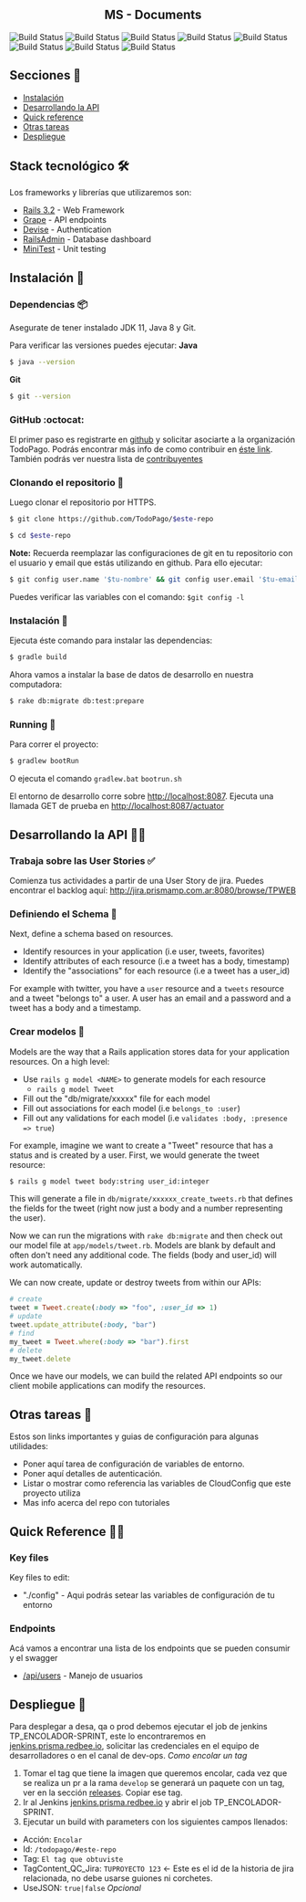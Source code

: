 
<article align="center"><h1>MS - Documents</h1></article>

![Build Status](http://sonar-badges.prisma.redbee.io/sonar/$este-repo/alert_status)
![Build Status](http://sonar-badges.prisma.redbee.io/sonar/$este-repo/coverage)
![Build Status](http://sonar-badges.prisma.redbee.io/sonar/$este-repo/bugs)
![Build Status](http://sonar-badges.prisma.redbee.io/sonar/$este-repo/code_smells)
![Build Status](http://sonar-badges.prisma.redbee.io/sonar/$este-repo/sqale_rating)
![Build Status](http://sonar-badges.prisma.redbee.io/sonar/$este-repo/reliability_rating)
![Build Status](http://sonar-badges.prisma.redbee.io/sonar/$este-repo/security_rating)
![Build Status](http://sonar-badges.prisma.redbee.io/sonar/$este-repo/vulnerabilities)

## Secciones 📜

 - [Instalación](#Instalación)
 - [Desarrollando la API](#desarrollando-apis)
 - [Quick reference](#quick-reference)
 - [Otras tareas](#otras-tareas)
 - [Despliegue](#despliegue)

## Stack tecnológico 🛠️

Los frameworks y librerías que utilizaremos son:

 - [Rails 3.2](http://rubyonrails.org/) - Web Framework
 - [Grape](http://rdoc.info/github/intridea/grape) - API endpoints
 - [Devise](https://github.com/plataformatec/devise) - Authentication
 - [RailsAdmin](https://github.com/sferik/rails_admin) - Database dashboard
 - [MiniTest](https://github.com/seattlerb/minitest) - Unit testing

## Instalación 🔧

### Dependencias 📦

Asegurate de tener instalado JDK 11, Java 8 y Git.

Para verificar las versiones puedes ejecutar:
**Java**
```bash
$ java --version
```
**Git**
```bash
$ git --version
```
### GitHub :octocat:

El primer paso es registrarte en [github](https://github.com/) y solicitar asociarte a la organización TodoPago. Podrás encontrar más info de como contribuir en [éste link](#contributing). También podrás ver nuestra lista de [contribuyentes](/contributors)


### Clonando el repositorio  🧙

Luego clonar el repositorio por HTTPS.

```bash
$ git clone https://github.com/TodoPago/$este-repo
```

```bash
$ cd $este-repo
```

**Note:** Recuerda reemplazar las configuraciones de git en tu repositorio con el usuario y email que estás utilizando en github. Para ello ejecutar:
```bash
$ git config user.name '$tu-nombre' && git config user.email '$tu-email'
```
Puedes verificar las variables con el comando: `$git config -l`

### Instalación 🔧

Ejecuta éste comando para instalar las dependencias:

```bash
$ gradle build
```

Ahora vamos a instalar la base de datos de desarrollo en nuestra computadora:

```bash
$ rake db:migrate db:test:prepare
```

### Running :runner:

Para correr el proyecto:

```bash
$ gradlew bootRun
```
O ejecuta el comando `gradlew.bat` `bootrun.sh`

El entorno de desarrollo corre sobre <http://localhost:8087>. Ejecuta una llamada GET de prueba en <http://localhost:8087/actuator>

## Desarrollando la API 🐱‍💻

### Trabaja sobre las User Stories ✅

Comienza tus actividades a partir de una User Story de jira.
Puedes encontrar el backlog aquí: <http://jira.prismamp.com.ar:8080/browse/TPWEB>

### Definiendo el Schema 🧮

Next, define a schema based on resources.

 - Identify resources in your application (i.e user, tweets, favorites)
 - Identify attributes of each resource (i.e a tweet has a body, timestamp)
 - Identify the "associations" for each resource (i.e a tweet has a user_id)

For example with twitter, you have a `user` resource and a `tweets` resource
and a tweet "belongs to" a user. A user has an email and a password and a tweet
has a body and a timestamp.

### Crear modelos 📃

Models are the way that a Rails application stores data for your application resources.
On a high level:

  - Use `rails g model <NAME>` to generate models for each resource
    - `rails g model Tweet`
  - Fill out the "db/migrate/xxxxx" file for each model
  - Fill out associations for each model (i.e `belongs_to :user`)
  - Fill out any validations for each model (i.e `validates :body, :presence => true`)

For example, imagine we want to create a "Tweet" resource that has a status and is created by a user. First,
we would generate the tweet resource:

```bash
$ rails g model tweet body:string user_id:integer
```

This will generate a file in `db/migrate/xxxxxx_create_tweets.rb` that defines the fields
for the tweet (right now just a body and a number representing the user).

Now we can run the migrations with `rake db:migrate` and then check out our
model file at `app/models/tweet.rb`. Models are blank by default and often don't need any
additional code. The fields (body and user_id) will work automatically.

We can now create, update or destroy tweets from within our APIs:

```ruby
# create
tweet = Tweet.create(:body => "foo", :user_id => 1)
# update
tweet.update_attribute(:body, "bar")
# find
my_tweet = Tweet.where(:body => "bar").first
# delete
my_tweet.delete
```

Once we have our models, we can build the related API endpoints so our client mobile applications
can modify the resources.


## Otras tareas 📜

Estos son links importantes y guias de configuración para algunas utilidades:

  - Poner aquí tarea de configuración de variables de entorno.
  - Poner aquí detalles de autenticación.
  - Listar o mostrar como referencia las variables de CloudConfig que este proyecto utiliza
  - Mas info acerca del repo con tutoriales

## Quick Reference 🏃💨

### Key files

Key files to edit:

  - "./config" - Aqui podrás setear las variables de configuración de tu entorno

### Endpoints 

Acá vamos a encontrar una lista de los endpoints que se pueden consumir y el swagger

  - [/api/users](./docs/api/users) - Manejo de usuarios

## Despliegue 🚀 

Para desplegar a desa, qa o prod debemos ejecutar el job de jenkins TP_ENCOLADOR-SPRINT, este lo encontraremos en [jenkins.prisma.redbee.io](jenkins.prisma.redbee.io), solicitar las credenciales en el equipo de desarrolladores o en el canal de dev-ops.
*Como encolar un tag*
1. Tomar el tag que tiene la imagen que queremos encolar, cada vez que se realiza un pr a la rama `develop` se generará un paquete con un tag, ver en la sección [releases](./releases). Copiar ese tag.
2. Ir al Jenkins [jenkins.prisma.redbee.io](jenkins.prisma.redbee.io) y abrir el job TP_ENCOLADOR-SPRINT.
3. Ejecutar un build with parameters con los siguientes campos llenados:
- Acción: `Encolar`
- Id: `/todopago/#este-repo`
- Tag: `El tag que obtuviste`
- TagContent_QC_Jira: `TUPROYECTO 123`  <- Este es el id de la historia de jira relacionada, no debe usarse guiones ni corchetes.
- UseJSON: `true|false` *Opcional* 
